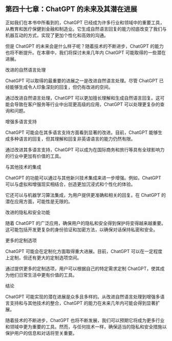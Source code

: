 ## 第四十七章：ChatGPT 的未来及其潜在进展

正如我们在本书中所看到的，ChatGPT 已经成为许多行业和领域中的重要工具，从教育和医疗保健到金融和制造业。它生成自然语言回复的能力彻底改变了我们与机器互动的方式，实现了更加个性化和高效的沟通。

但是 ChatGPT 的未来会是什么样子呢？随着技术的不断进步，ChatGPT 的能力也将不断提升。在本章中，我们将探讨未来几年内 ChatGPT 可能取得的一些潜在进展。

改进的自然语言处理

ChatGPT 可以取得的最重要的进展之一是改进自然语言处理。尽管 ChatGPT 已经能够生成令人印象深刻的回复，但仍有改进的空间。

通过改进自然语言处理，ChatGPT 可以更加擅长理解和生成自然语言回复。这可能会导致在客户服务等行业中出现更高级的应用，ChatGPT 可以处理更复杂的查询和问题。

增强多语言支持

ChatGPT 可能会在其多语言支持方面看到显著的改进。目前，ChatGPT 能够生成多种语言的回复，但其理解和回复非英语语言的能力仍然有限。

通过改进其多语言支持，ChatGPT 可以成为在国际商务和旅行等具有全球影响力的行业中更加有价值的工具。

与其他技术的集成

ChatGPT 的功能可以通过与其他新兴技术集成来进一步增强。例如，ChatGPT 可以与虚拟和增强现实相结合，创造更加沉浸式和个性化的体验。

它还可以与机器学习算法集成，为用户提供更准确和相关的回复。在 ChatGPT 的潜在应用方面，可能性是无限的。

改进的隐私和安全功能

随着 ChatGPT 的广泛应用，确保用户的隐私和安全得到保护将变得越来越重要。这可能包括开发更复杂的身份验证和加密方法，以确保对话保持私密和安全。

更多的定制选项

ChatGPT 可能会在定制化方面取得重大进展。目前，ChatGPT 可以在一定程度上定制，但还有更大的定制选项空间。

通过提供更多的定制选项，用户可以根据自己的特定需求定制 ChatGPT，使其成为他们日常生活中更有价值的工具。

结论

ChatGPT 可能实现的潜在进展是众多且多样的。从改进自然语言处理到增强多语言支持和与其他技术的整合，ChatGPT 的能力在未来几年内可能会得到显著扩展。

随着技术的不断进步，ChatGPT 也将不断发展，我们可以预期它将成为更多行业和领域中更为重要的工具。然而，与任何技术一样，确保适当的隐私和安全措施以保护用户的信息和对话将至关重要。

